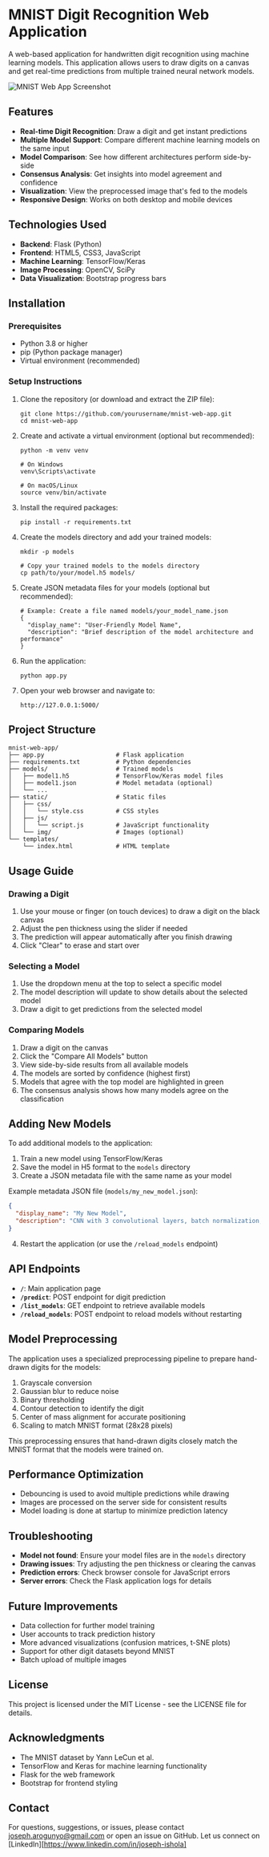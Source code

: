 # MNIST Digit Recognition Web Application

A web-based application for handwritten digit recognition using machine learning models. This application allows users to draw digits on a canvas and get real-time predictions from multiple trained neural network models.

![MNIST Web App Screenshot](Screenshot.png)

## Features

- **Real-time Digit Recognition**: Draw a digit and get instant predictions
- **Multiple Model Support**: Compare different machine learning models on the same input
- **Model Comparison**: See how different architectures perform side-by-side
- **Consensus Analysis**: Get insights into model agreement and confidence
- **Visualization**: View the preprocessed image that's fed to the models
- **Responsive Design**: Works on both desktop and mobile devices

## Technologies Used

- **Backend**: Flask (Python)
- **Frontend**: HTML5, CSS3, JavaScript
- **Machine Learning**: TensorFlow/Keras
- **Image Processing**: OpenCV, SciPy
- **Data Visualization**: Bootstrap progress bars

## Installation

### Prerequisites

- Python 3.8 or higher
- pip (Python package manager)
- Virtual environment (recommended)

### Setup Instructions

1. Clone the repository (or download and extract the ZIP file):
   ```
   git clone https://github.com/yourusername/mnist-web-app.git
   cd mnist-web-app
   ```

2. Create and activate a virtual environment (optional but recommended):
   ```
   python -m venv venv
   
   # On Windows
   venv\Scripts\activate
   
   # On macOS/Linux
   source venv/bin/activate
   ```

3. Install the required packages:
   ```
   pip install -r requirements.txt
   ```

4. Create the models directory and add your trained models:
   ```
   mkdir -p models
   
   # Copy your trained models to the models directory
   cp path/to/your/model.h5 models/
   ```

5. Create JSON metadata files for your models (optional but recommended):
   ```
   # Example: Create a file named models/your_model_name.json
   {
     "display_name": "User-Friendly Model Name",
     "description": "Brief description of the model architecture and performance"
   }
   ```

6. Run the application:
   ```
   python app.py
   ```

7. Open your web browser and navigate to:
   ```
   http://127.0.0.1:5000/
   ```

## Project Structure

```
mnist-web-app/
├── app.py                    # Flask application
├── requirements.txt          # Python dependencies
├── models/                   # Trained models
│   ├── model1.h5             # TensorFlow/Keras model files
│   ├── model1.json           # Model metadata (optional)
│   └── ...
├── static/                   # Static files
│   ├── css/
│   │   └── style.css         # CSS styles
│   ├── js/
│   │   └── script.js         # JavaScript functionality
│   └── img/                  # Images (optional)
└── templates/
    └── index.html            # HTML template
```

## Usage Guide

### Drawing a Digit

1. Use your mouse or finger (on touch devices) to draw a digit on the black canvas
2. Adjust the pen thickness using the slider if needed
3. The prediction will appear automatically after you finish drawing
4. Click "Clear" to erase and start over

### Selecting a Model

1. Use the dropdown menu at the top to select a specific model
2. The model description will update to show details about the selected model
3. Draw a digit to get predictions from the selected model

### Comparing Models

1. Draw a digit on the canvas
2. Click the "Compare All Models" button
3. View side-by-side results from all available models
4. The models are sorted by confidence (highest first)
5. Models that agree with the top model are highlighted in green
6. The consensus analysis shows how many models agree on the classification

## Adding New Models

To add additional models to the application:

1. Train a new model using TensorFlow/Keras
2. Save the model in H5 format to the `models` directory
3. Create a JSON metadata file with the same name as your model

Example metadata JSON file (`models/my_new_model.json`):
```json
{
  "display_name": "My New Model",
  "description": "CNN with 3 convolutional layers, batch normalization, and dropout. Trained for 25 epochs with 99.2% test accuracy."
}
```

4. Restart the application (or use the `/reload_models` endpoint)

## API Endpoints

- **`/`**: Main application page
- **`/predict`**: POST endpoint for digit prediction
- **`/list_models`**: GET endpoint to retrieve available models
- **`/reload_models`**: POST endpoint to reload models without restarting

## Model Preprocessing

The application uses a specialized preprocessing pipeline to prepare hand-drawn digits for the models:

1. Grayscale conversion
2. Gaussian blur to reduce noise
3. Binary thresholding
4. Contour detection to identify the digit
5. Center of mass alignment for accurate positioning
6. Scaling to match MNIST format (28x28 pixels)

This preprocessing ensures that hand-drawn digits closely match the MNIST format that the models were trained on.

## Performance Optimization

- Debouncing is used to avoid multiple predictions while drawing
- Images are processed on the server side for consistent results
- Model loading is done at startup to minimize prediction latency

## Troubleshooting

- **Model not found**: Ensure your model files are in the `models` directory
- **Drawing issues**: Try adjusting the pen thickness or clearing the canvas
- **Prediction errors**: Check browser console for JavaScript errors
- **Server errors**: Check the Flask application logs for details

## Future Improvements

- Data collection for further model training
- User accounts to track prediction history
- More advanced visualizations (confusion matrices, t-SNE plots)
- Support for other digit datasets beyond MNIST
- Batch upload of multiple images

## License

This project is licensed under the MIT License - see the LICENSE file for details.

## Acknowledgments

- The MNIST dataset by Yann LeCun et al.
- TensorFlow and Keras for machine learning functionality
- Flask for the web framework
- Bootstrap for frontend styling

## Contact

For questions, suggestions, or issues, please contact [joseph.arogunyo@gmail.com](mailto:joseph.arogunyo@gmail.com) or open an issue on GitHub.
Let us connect on [LinkedIn][https://www.linkedin.com/in/joseph-ishola]